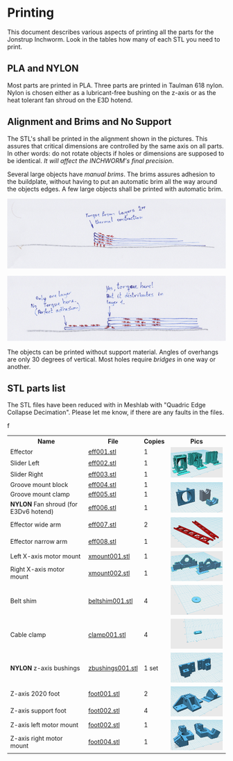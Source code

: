 # Printing
This document describes various aspects of printing all the parts for the Jonstrup Inchworm. Look in the tables how 
many of each STL you need to print.

## PLA and NYLON
Most parts are printed in PLA. Three parts are printed in Taulman 618 nylon. Nylon is chosen either as a lubricant-free 
bushing on the z-axis or as the heat tolerant fan shroud on the E3D hotend. 

## Alignment and Brims and No Support 
The STL's shall be printed in the alignment shown in the pictures. This assures that critical dimensions are controlled by the same axis on all parts. In other words: do not rotate objects if holes or dimensions are supposed to be identical. _It will affect the INCHWORM's final precision_. 

Several large objects have _manual brims_. The brims assures adhesion to the buildplate, without having to put an automatic 
brim all the way around the objects edges. A few large objects shall be printed with automatic brim.

![without a brim](/pics/print_adh001.png) 

![with a brim - manual or automatic](/pics/print_adh002.png)

The objects can be printed without support material. Angles of overhangs are only 30 degrees of vertical. Most
holes require _bridges_ in one way or another. 

## STL parts list

The STL files have been reduced with in Meshlab with "Quadric Edge Collapse Decimation". Please let me know, if there are any faults in the files.

<table>
  <tr>
    <th>Name</th>
    <th>File</th>
    <th>Copies</th>
    <th>Pics</th>
  </tr>
  <tr>
    <td>Effector</td>
    <td><a href="/stl/eff001.stl">eff001.stl</a></td>
    <td>1</td>
    <td rowspan="3"><img src="/pics/stl_eff_sli_001.png" width="200"></img></td>
  </tr>
  <tr>
    <td>Slider Left</td>
    <td><a href="/stl/eff002.stl">eff002.stl</a></td>
    <td>1</td>
  </tr>
  <tr>
    <td>Slider Right</td>
    <td><a href="/stl/eff003.stl">eff003.stl</a></td>
    <td>1</td>
  </tr>
  <tr>
    <td>Groove mount block</td>
    <td><a href="/stl/eff004.stl">eff004.stl</a></td>
    <td>1</td>
    <td rowspan="3"><img src="/pics/stl_eff_groovemount_fanshroud_001.png" width="200"></img></td>
  </tr>
  <tr>
    <td>Groove mount clamp</td>
    <td><a href="/stl/eff005.stl">eff005.stl</a></td>
    <td>1</td>
  </tr>
  <tr>
    <td><B>NYLON</B> Fan shroud (for E3Dv6 hotend)</td>
    <td><a href="/stl/eff006.stl">eff006.stl</a></td>
    <td>1</td>
  </tr>
  <tr>
    <td>Effector wide arm</td>
    <td><a href="/stl/eff007.stl">eff007.stl</a></td>
    <td>2</td>
    <td rowspan="2"><img src="/pics/stl_eff_arms.png" width="200"></img></td>
  </tr>
  <tr>
    <td>Effector narrow arm</td>
    <td><a href="/stl/eff008.stl">eff008.stl</a></td>
    <td>1</td>
  </tr>
  <tr>
    <td>Left X-axis motor mount</td>
    <td><a href="/stl/xmount001.stl">xmount001.stl</a></td>
    <td>1</td>
    <td rowspan="2"><img src="/pics/stl_xaxis_motor_001.png" width="200"></img></td>
  </tr>
  <tr>
    <td>Right X-axis motor mount</td>
    <td><a href="/stl/xmount002.stl">xmount002.stl</a></td>
    <td>1</td>
  </tr>
  <tr>
    <td>Belt shim</td>
    <td><a href="/stl/beltshim001.stl">beltshim001.stl</a></td>
    <td>4</td>
    <td><img src="/pics/stl_belt_shim_001.png" width="200"></img></td>
  </tr>
  <tr>
    <td>Cable clamp</td>
    <td><a href="/stl/clamp001.stl">clamp001.stl</a></td>
    <td>4</td>
    <td><img src="/pics/stl_cableclamp_001.png" width="200"></img></td>
  </tr>
  <tr>
    <td><B>NYLON</B> z-axis bushings</td>
    <td><a href="/stl/zbushings001.stl">zbushings001.stl</a></td>
    <td>1 set</td>
    <td><img src="/pics/stl_nylon_zaxis_bushing_001.png" width="200"></img></td>
  </tr>
  <tr>
    <td>Z-axis 2020 foot</td>
    <td><a href="/stl/foot001.stl">foot001.stl</a></td>
    <td>2</td>f
    <td rowspan="2"><img src="/pics/stl_foot_supp_001.png" width="200"></img></td>
  </tr>
  <tr>
    <td>Z-axis support foot</td>
    <td><a href="/stl/foot002.stl">foot002.stl</a></td>
    <td>4</td>
  </tr>
  <tr>
    <td>Z-axis left motor mount</td>
    <td><a href="/stl/foot003.stl">foot002.stl</a></td>
    <td>1</td>
    <td rowspan="2"><img src="/pics/stl_zaxis_motor_001.png" width="200"></img></td>
  </tr>
  <tr>
    <td>Z-axis right motor mount</td>
    <td><a href="/stl/foot004.stl">foot004.stl</a></td>
    <td>1</td>
  </tr>
</table>


